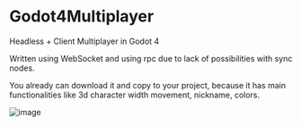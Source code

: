 # Godot4Multiplayer
Headless + Client Multiplayer in Godot 4

Written using WebSocket and using rpc due to lack of possibilities with sync nodes. 

You already can download it and copy to your project, because it has main functionalities like 3d character width movement, nickname, colors. 

![image](https://github.com/TechnoLukas/Godot4Multiplayer/assets/110934679/6121bb63-61a6-42ef-9ce5-d84a19239f61)

